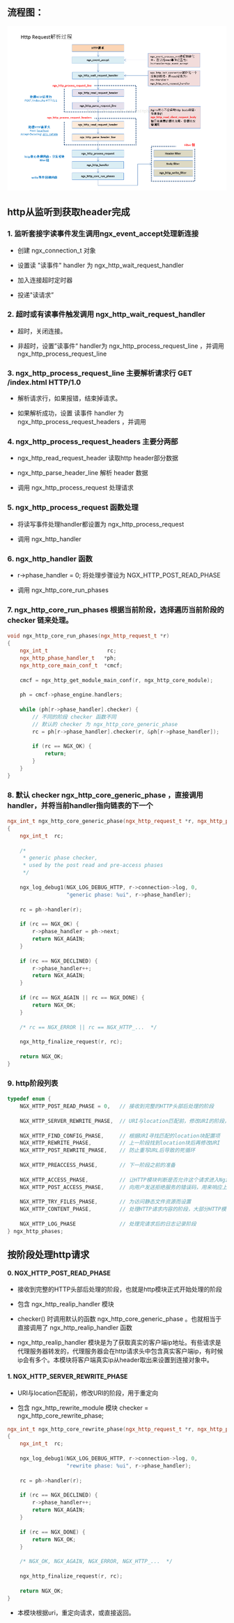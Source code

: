 ## 流程图：

![request流程图](http_request解析过程.png)

## http从监听到获取header完成

### 1. 监听套接字读事件发生调用ngx_event_accept处理新连接

* 创建 ngx_connection_t 对象

* 设置读 "读事件" handler 为 ngx_http_wait_request_handler

* 加入连接超时定时器

* 投递"读请求”

### 2. 超时或有读事件触发调用 ngx_http_wait_request_handler

* 超时，关闭连接。

* 非超时，设置”读事件“ handler为 ngx_http_process_request_line ，并调用 ngx_http_process_request_line

### 3. ngx_http_process_request_line 主要解析请求行 GET /index.html HTTP/1.0

* 解析请求行，如果报错，结束掉请求。

* 如果解析成功，设置 读事件 handler 为 ngx_http_process_request_headers ，并调用

### 4. ngx_http_process_request_headers 主要分两部

* ngx_http_read_request_header 读取http header部分数据

* ngx_http_parse_header_line 解析 header 数据

* 调用 ngx_http_process_request 处理请求

### 5. ngx_http_process_request 函数处理

* 将读写事件处理handler都设置为 ngx_http_process_request

* 调用 ngx_http_handler

### 6. ngx_http_handler 函数

* r->phase_handler = 0; 将处理步骤设为 NGX_HTTP_POST_READ_PHASE

* 调用 ngx_http_core_run_phases

### 7. ngx_http_core_run_phases 根据当前阶段，选择遍历当前阶段的 checker 链来处理。
```C++
void ngx_http_core_run_phases(ngx_http_request_t *r)
{
    ngx_int_t                   rc;
    ngx_http_phase_handler_t   *ph;
    ngx_http_core_main_conf_t  *cmcf;

    cmcf = ngx_http_get_module_main_conf(r, ngx_http_core_module);

    ph = cmcf->phase_engine.handlers;

    while (ph[r->phase_handler].checker) {
		// 不同的阶段 checker 函数不同
		// 默认的 checker 为 ngx_http_core_generic_phase
        rc = ph[r->phase_handler].checker(r, &ph[r->phase_handler]);

        if (rc == NGX_OK) {
            return;
        }
    }
}
```

### 8. 默认 checker ngx_http_core_generic_phase ，直接调用handler，并将当前handler指向链表的下一个
```C++
ngx_int_t ngx_http_core_generic_phase(ngx_http_request_t *r, ngx_http_phase_handler_t *ph)
{
    ngx_int_t  rc;

    /*
     * generic phase checker,
     * used by the post read and pre-access phases
     */

    ngx_log_debug1(NGX_LOG_DEBUG_HTTP, r->connection->log, 0,
                   "generic phase: %ui", r->phase_handler);

    rc = ph->handler(r);

    if (rc == NGX_OK) {
        r->phase_handler = ph->next;
        return NGX_AGAIN;
    }

    if (rc == NGX_DECLINED) {
        r->phase_handler++;
        return NGX_AGAIN;
    }

    if (rc == NGX_AGAIN || rc == NGX_DONE) {
        return NGX_OK;
    }

    /* rc == NGX_ERROR || rc == NGX_HTTP_...  */

    ngx_http_finalize_request(r, rc);

    return NGX_OK;
}
```


### 9. http阶段列表
```C++
typedef enum {
    NGX_HTTP_POST_READ_PHASE = 0,   // 接收到完整的HTTP头部后处理的阶段
 
    NGX_HTTP_SERVER_REWRITE_PHASE,  // URI与location匹配前，修改URI的阶段，用于重定向
 
    NGX_HTTP_FIND_CONFIG_PHASE,     // 根据URI寻找匹配的location块配置项
    NGX_HTTP_REWRITE_PHASE,         // 上一阶段找到location块后再修改URI
    NGX_HTTP_POST_REWRITE_PHASE,    // 防止重写URL后导致的死循环
 
    NGX_HTTP_PREACCESS_PHASE,       // 下一阶段之前的准备
 
    NGX_HTTP_ACCESS_PHASE,          // 让HTTP模块判断是否允许这个请求进入Nginx服务器
    NGX_HTTP_POST_ACCESS_PHASE,     // 向用户发送拒绝服务的错误码，用来响应上一阶段的拒绝
 
    NGX_HTTP_TRY_FILES_PHASE,       // 为访问静态文件资源而设置
    NGX_HTTP_CONTENT_PHASE,         // 处理HTTP请求内容的阶段，大部分HTTP模块介入这个阶段
 
    NGX_HTTP_LOG_PHASE              // 处理完请求后的日志记录阶段
} ngx_http_phases;
```

## 按阶段处理http请求

#### 0. NGX_HTTP_POST_READ_PHASE

* 接收到完整的HTTP头部后处理的阶段，也就是http模块正式开始处理的阶段

* 包含 ngx_http_realip_handler 模块

* checker() 时调用默认的函数 ngx_http_core_generic_phase 。也就相当于直接调用了 ngx_http_realip_handler 函数

* ngx_http_realip_handler 模块是为了获取真实的客户端ip地址。有些请求是代理服务器转发的，代理服务器会在http请求头中包含真实客户端ip，有时候ip会有多个。本模块将客户端真实ip从header取出来设置到连接对象中。



#### 1. NGX_HTTP_SERVER_REWRITE_PHASE

* URI与location匹配前，修改URI的阶段，用于重定向

* 包含 ngx_http_rewrite_module 模块 checker = ngx_http_core_rewrite_phase;
```C++
ngx_int_t ngx_http_core_rewrite_phase(ngx_http_request_t *r, ngx_http_phase_handler_t *ph)
{
    ngx_int_t  rc;

    ngx_log_debug1(NGX_LOG_DEBUG_HTTP, r->connection->log, 0,
                   "rewrite phase: %ui", r->phase_handler);

    rc = ph->handler(r);

    if (rc == NGX_DECLINED) {
        r->phase_handler++;
        return NGX_AGAIN;
    }

    if (rc == NGX_DONE) {
        return NGX_OK;
    }

    /* NGX_OK, NGX_AGAIN, NGX_ERROR, NGX_HTTP_...  */

    ngx_http_finalize_request(r, rc);

    return NGX_OK;
}
```
* 本模块根据uri，重定向请求，或直接返回。